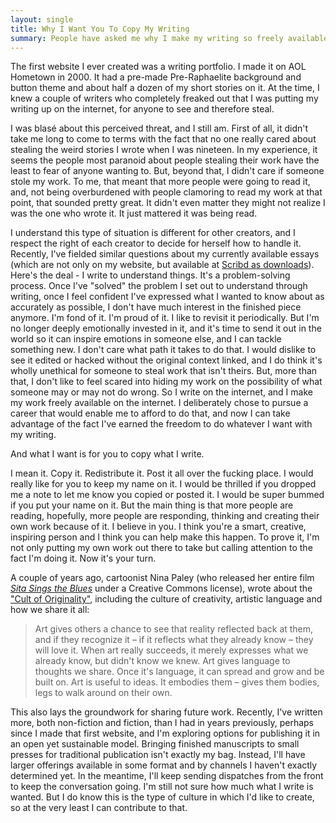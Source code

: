 ```yaml
---
layout: single
title: Why I Want You To Copy My Writing
summary: People have asked me why I make my writing so freely available on the internet. Mostly, I think an open culture of ideas and creativity is neat.
---
```


The first website I ever created was a writing portfolio. I made it on AOL Hometown in 2000. It had a pre-made Pre-Raphaelite background and button theme and about half a dozen of my short stories on it. At the time, I knew a couple of writers who completely freaked out that I was putting my writing up on the internet, for anyone to see and therefore steal.

I was blasé about this perceived threat, and I still am. First of all, it didn't take me long to come to terms with the fact that no one really cared about stealing the weird stories I wrote when I was nineteen. In my experience, it seems the people most paranoid about people stealing their work have the least to fear of anyone wanting to. But, beyond that, I didn't care if someone stole my work. To me, that meant that more people were going to read it, and, not being overburdened with people clamoring to read my work at that point, that sounded pretty great. It didn't even matter they might not realize I was the one who wrote it. It just mattered it was being read.

I understand this type of situation is different for other creators, and I respect the right of each creator to decide for herself how to handle it. Recently, I've fielded similar questions about my currently available essays (which are not only on my website, but available at [Scribd as downloads](http://www.scribd.com/jenmyers/shelf)). Here's the deal - I write to understand things. It's a problem-solving process. Once I've "solved" the problem I set out to understand through writing, once I feel confident I've expressed what I wanted to know about as accurately as possible, I don't have much interest in the finished piece anymore. I'm fond of it. I'm proud of it. I like to revisit it periodically. But I'm no longer deeply emotionally invested in it, and it's time to send it out in the world so it can inspire emotions in someone else, and I can tackle something new. I don't care what path it takes to do that. I would dislike to see it edited or hacked without the original context linked, and I do think it's wholly unethical for someone to steal work that isn't theirs. But, more than that, I don't like to feel scared into hiding my work on the possibility of what someone may or may not do wrong. So I write on the internet, and I make my work freely available on the internet. I deliberately chose to pursue a career that would enable me to afford to do that, and now I can take advantage of the fact I've earned the freedom to do whatever I want with my writing.

And what I want is for you to copy what I write.

I mean it. Copy it. Redistribute it. Post it all over the fucking place. I would really like for you to keep my name on it. I would be thrilled if you dropped me a note to let me know you copied or posted it. I would be super bummed if you put your name on it. But the main thing is that more people are reading, hopefully, more people are responding, thinking and creating their own work because of it. I believe in you. I think you're a smart, creative, inspiring person and I think you can help make this happen. To prove it, I'm not only putting my own work out there to take but calling attention to the fact I'm doing it. Now it's your turn.

A couple of years ago, cartoonist Nina Paley (who released her entire film [_Sita Sings the Blues_](http://www.sitasingstheblues.com/) under a Creative Commons license), wrote about the ["Cult of Originality"](http://blog.ninapaley.com/2009/12/28/the-cult-of-originality/), including the culture of creativity, artistic language and how we share it all:

<blockquote>Art gives others a chance to see that reality reflected back at them, and if they recognize it – if it reflects what they already know – they will love it. When art really succeeds, it merely expresses what we already know, but didn't know we knew. Art gives language to thoughts we share. Once it's language, it can spread and grow and be built on. Art is useful to ideas. It embodies them – gives them bodies, legs to walk around on their own.</blockquote>

This also lays the groundwork for sharing future work. Recently, I've written more, both non-fiction and fiction, than I had in years previously, perhaps since I made that first website, and I'm exploring options for publishing it in an open yet sustainable model. Bringing finished manuscripts to small presses for traditional publication isn't exactly my bag. Instead, I'll have larger offerings available in some format and by channels I haven't exactly determined yet. In the meantime, I'll keep sending dispatches from the front to keep the conversation going. I'm still not sure how much what I write is wanted. But I do know this is the type of culture in which I'd like to create, so at the very least I can contribute to that.